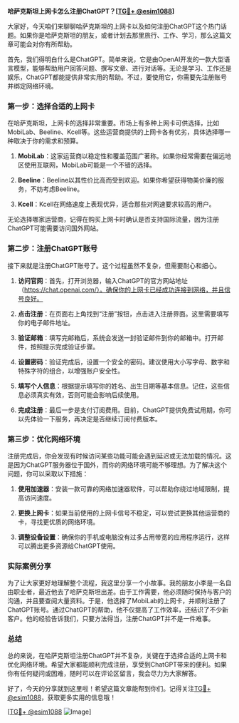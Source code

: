 **哈萨克斯坦上网卡怎么注册ChatGPT？[[TG💪+ @esim1088](https://t.me/s/esim1088)]**

大家好，今天咱们来聊聊哈萨克斯坦的上网卡以及如何注册ChatGPT这个热门话题。如果你是哈萨克斯坦的朋友，或者计划去那里旅行、工作、学习，那么这篇文章可能会对你有所帮助。

首先，我们得明白什么是ChatGPT。简单来说，它是由OpenAI开发的一款大型语言模型，能够帮助用户回答问题、撰写文章、进行对话等。无论是学习、工作还是娱乐，ChatGPT都能提供非常实用的帮助。不过，要使用它，你需要先注册账号并绑定网络环境。

### 第一步：选择合适的上网卡

在哈萨克斯坦，上网卡的选择非常重要。市场上有多种上网卡可供选择，比如MobiLab、Beeline、Kcell等。这些运营商提供的上网卡各有优劣，具体选择哪一种取决于你的需求和预算。

1. **MobiLab**：这家运营商以稳定性和覆盖范围广著称。如果你经常需要在偏远地区使用互联网，MobiLab可能是一个不错的选择。
   
2. **Beeline**：Beeline以其性价比高而受到欢迎。如果你希望获得物美价廉的服务，不妨考虑Beeline。

3. **Kcell**：Kcell在网络速度上表现优异，适合那些对网速要求较高的用户。

无论选择哪家运营商，记得在购买上网卡时确认是否支持国际流量，因为注册ChatGPT可能需要访问国外网站。

### 第二步：注册ChatGPT账号

接下来就是注册ChatGPT账号了。这个过程虽然不复杂，但需要耐心和细心。

1. **访问官网**：首先，打开浏览器，输入ChatGPT的官方网站地址（https://chat.openai.com/）。确保你的上网卡已经成功连接到网络，并且信号良好。

2. **点击注册**：在页面右上角找到“注册”按钮，点击进入注册界面。这里需要填写你的电子邮件地址。

3. **验证邮箱**：填写完邮箱后，系统会发送一封验证邮件到你的邮箱中。打开邮件，按照提示完成验证步骤。

4. **设置密码**：验证完成后，设置一个安全的密码。建议使用大小写字母、数字和特殊字符的组合，以增强账户安全性。

5. **填写个人信息**：根据提示填写你的姓名、出生日期等基本信息。记住，这些信息必须真实有效，否则可能会影响后续使用。

6. **完成注册**：最后一步是支付订阅费用。目前，ChatGPT提供免费试用期，你可以先体验一下服务，再决定是否继续订阅付费版本。

### 第三步：优化网络环境

注册完成后，你会发现有时候访问某些功能可能会遇到延迟或无法加载的情况。这是因为ChatGPT服务器位于国外，而你的网络环境可能不够理想。为了解决这个问题，你可以采取以下措施：

1. **使用加速器**：安装一款可靠的网络加速器软件，可以帮助你绕过地域限制，提高访问速度。

2. **更换上网卡**：如果当前使用的上网卡信号不稳定，可以尝试更换其他运营商的卡，寻找更优质的网络环境。

3. **调整设备设置**：确保你的手机或电脑没有过多占用带宽的应用程序运行，这样可以腾出更多资源给ChatGPT使用。

### 实际案例分享

为了让大家更好地理解整个流程，我这里分享一个小故事。我的朋友小李是一名自由职业者，最近他去了哈萨克斯坦出差。由于工作需要，他必须随时保持与客户的沟通，并且要查阅大量资料。于是，他选择了MobiLab的上网卡，并顺利注册了ChatGPT账号。通过ChatGPT的帮助，他不仅提高了工作效率，还结识了不少新客户。他的经验告诉我们，只要方法得当，注册ChatGPT并不是一件难事。

### 总结

总的来说，在哈萨克斯坦注册ChatGPT并不复杂，关键在于选择合适的上网卡和优化网络环境。希望大家都能顺利完成注册，享受到ChatGPT带来的便利。如果你有任何疑问或困难，随时可以在评论区留言，我会尽力为大家解答。

好了，今天的分享就到这里啦！希望这篇文章能帮到你们。记得关注[TG💪+ @esim1088](https://t.me/s/esim1088)，获取更多实用的信息哦！

[[TG💪+ @esim1088](https://t.me/s/esim1088) ![Image](https://i.postimg.cc/4NQfJmqS/Snipaste-2025-05-13-00-14-12.png)]